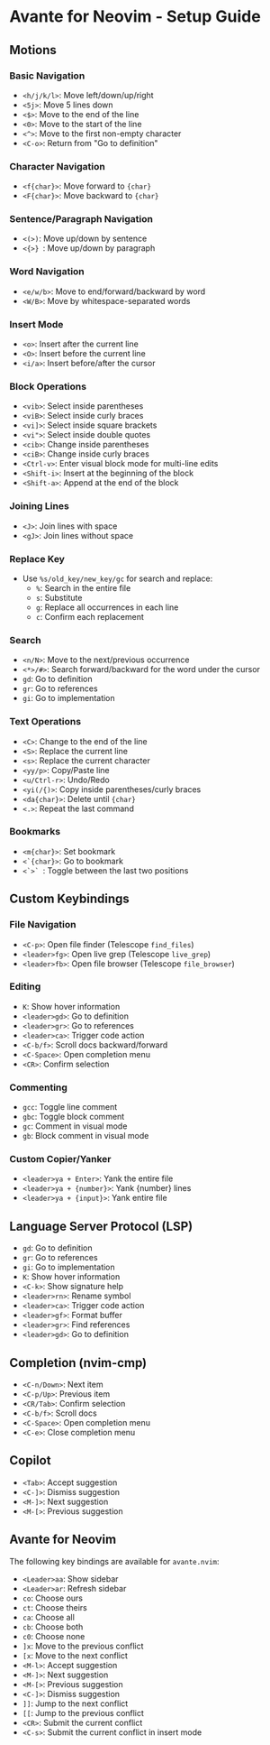 # Avante for Neovim - Setup Guide

## Motions

### Basic Navigation

- `<h/j/k/l>`: Move left/down/up/right
- `<5j>`: Move 5 lines down
- `<$>`: Move to the end of the line
- `<0>`: Move to the start of the line
- `<^>`: Move to the first non-empty character
- `<C-o>`: Return from "Go to definition"

### Character Navigation

- `<f{char}>`: Move forward to `{char}`
- `<F{char}>`: Move backward to `{char}`

### Sentence/Paragraph Navigation

- `<(>)`: Move up/down by sentence
- `<{>} `: Move up/down by paragraph

### Word Navigation

- `<e/w/b>`: Move to end/forward/backward by word
- `<W/B>`: Move by whitespace-separated words

### Insert Mode

- `<o>`: Insert after the current line
- `<O>`: Insert before the current line
- `<i/a>`: Insert before/after the cursor

### Block Operations

- `<vib>`: Select inside parentheses
- `<viB>`: Select inside curly braces
- `<vi]>`: Select inside square brackets
- `<vi">`: Select inside double quotes
- `<cib>`: Change inside parentheses
- `<ciB>`: Change inside curly braces
- `<Ctrl-v>`: Enter visual block mode for multi-line edits
- `<Shift-i>`: Insert at the beginning of the block
- `<Shift-a>`: Append at the end of the block

### Joining Lines

- `<J>`: Join lines with space
- `<gJ>`: Join lines without space

### Replace Key

- Use `%s/old_key/new_key/gc` for search and replace:
  - `%`: Search in the entire file
  - `s`: Substitute
  - `g`: Replace all occurrences in each line
  - `c`: Confirm each replacement

### Search

- `<n/N>`: Move to the next/previous occurrence
- `<*>/#>`: Search forward/backward for the word under the cursor
- `gd`: Go to definition
- `gr`: Go to references
- `gi`: Go to implementation

### Text Operations

- `<C>`: Change to the end of the line
- `<S>`: Replace the current line
- `<s>`: Replace the current character
- `<yy/p>`: Copy/Paste line
- `<u/Ctrl-r>`: Undo/Redo
- `<yi(/{)>`: Copy inside parentheses/curly braces
- `<da{char}>`: Delete until `{char}`
- `<.>`: Repeat the last command

### Bookmarks

- `<m{char}>`: Set bookmark
- ``<`{char}>``: Go to bookmark
- ``<`>` ``: Toggle between the last two positions

## Custom Keybindings

### File Navigation

- `<C-p>`: Open file finder (Telescope `find_files`)
- `<leader>fg>`: Open live grep (Telescope `live_grep`)
- `<leader>fb>`: Open file browser (Telescope `file_browser`)

### Editing

- `K`: Show hover information
- `<leader>gd>`: Go to definition
- `<leader>gr>`: Go to references
- `<leader>ca>`: Trigger code action
- `<C-b/f>`: Scroll docs backward/forward
- `<C-Space>`: Open completion menu
- `<CR>`: Confirm selection

### Commenting

- `gcc`: Toggle line comment
- `gbc`: Toggle block comment
- `gc`: Comment in visual mode
- `gb`: Block comment in visual mode

### Custom Copier/Yanker

- `<leader>ya + Enter>`: Yank the entire file
- `<leader>ya + {number}>`: Yank {number} lines
- `<leader>ya + {input}>`: Yank entire file

## Language Server Protocol (LSP)

- `gd`: Go to definition
- `gr`: Go to references
- `gi`: Go to implementation
- `K`: Show hover information
- `<C-k>`: Show signature help
- `<leader>rn>`: Rename symbol
- `<leader>ca>`: Trigger code action
- `<leader>gf>`: Format buffer
- `<leader>gr>`: Find references
- `<leader>gd>`: Go to definition

## Completion (nvim-cmp)

- `<C-n/Down>`: Next item
- `<C-p/Up>`: Previous item
- `<CR/Tab>`: Confirm selection
- `<C-b/f>`: Scroll docs
- `<C-Space>`: Open completion menu
- `<C-e>`: Close completion menu

## Copilot

- `<Tab>`: Accept suggestion
- `<C-]>`: Dismiss suggestion
- `<M-]>`: Next suggestion
- `<M-[>`: Previous suggestion

## Avante for Neovim

The following key bindings are available for `avante.nvim`:

- `<Leader>aa`: Show sidebar
- `<Leader>ar`: Refresh sidebar
- `co`: Choose ours
- `ct`: Choose theirs
- `ca`: Choose all
- `cb`: Choose both
- `c0`: Choose none
- `]x`: Move to the previous conflict
- `[x`: Move to the next conflict
- `<M-l>`: Accept suggestion
- `<M-]>`: Next suggestion
- `<M-[>`: Previous suggestion
- `<C-]>`: Dismiss suggestion
- `]]`: Jump to the next conflict
- `[[`: Jump to the previous conflict
- `<CR>`: Submit the current conflict
- `<C-s>`: Submit the current conflict in insert mode
